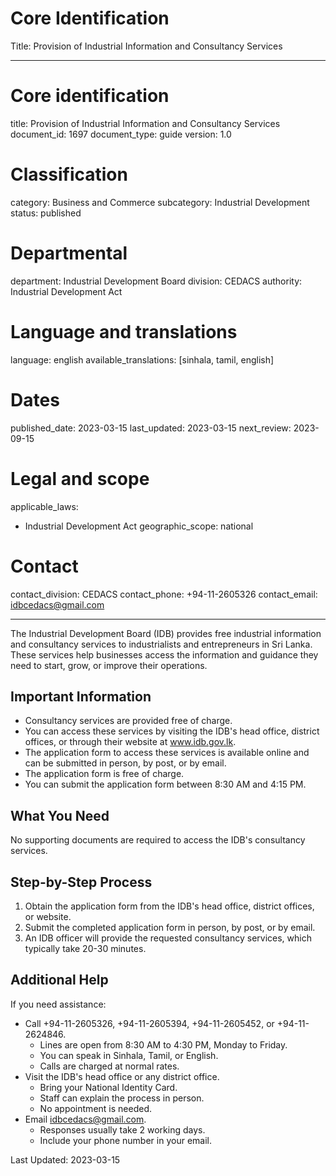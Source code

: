# Core Identification
Title: Provision of Industrial Information and Consultancy Services

---
# Core identification
title: Provision of Industrial Information and Consultancy Services
document_id: 1697
document_type: guide
version: 1.0

# Classification
category: Business and Commerce
subcategory: Industrial Development
status: published

# Departmental
department: Industrial Development Board
division: CEDACS
authority: Industrial Development Act

# Language and translations
language: english
available_translations: [sinhala, tamil, english]

# Dates
published_date: 2023-03-15
last_updated: 2023-03-15
next_review: 2023-09-15

# Legal and scope
applicable_laws:
 - Industrial Development Act
geographic_scope: national

# Contact
contact_division: CEDACS
contact_phone: +94-11-2605326
contact_email: idbcedacs@gmail.com

---

The Industrial Development Board (IDB) provides free industrial information and consultancy services to industrialists and entrepreneurs in Sri Lanka. These services help businesses access the information and guidance they need to start, grow, or improve their operations.

## Important Information

- Consultancy services are provided free of charge.
- You can access these services by visiting the IDB's head office, district offices, or through their website at www.idb.gov.lk.
- The application form to access these services is available online and can be submitted in person, by post, or by email.
- The application form is free of charge.
- You can submit the application form between 8:30 AM and 4:15 PM.

## What You Need

No supporting documents are required to access the IDB's consultancy services.

## Step-by-Step Process

1. Obtain the application form from the IDB's head office, district offices, or website.
2. Submit the completed application form in person, by post, or by email.
3. An IDB officer will provide the requested consultancy services, which typically take 20-30 minutes.

## Additional Help

If you need assistance:

- Call +94-11-2605326, +94-11-2605394, +94-11-2605452, or +94-11-2624846.
    - Lines are open from 8:30 AM to 4:30 PM, Monday to Friday.
    - You can speak in Sinhala, Tamil, or English.
    - Calls are charged at normal rates.
- Visit the IDB's head office or any district office.
    - Bring your National Identity Card.
    - Staff can explain the process in person.
    - No appointment is needed.
- Email idbcedacs@gmail.com.
    - Responses usually take 2 working days.
    - Include your phone number in your email.

Last Updated: 2023-03-15